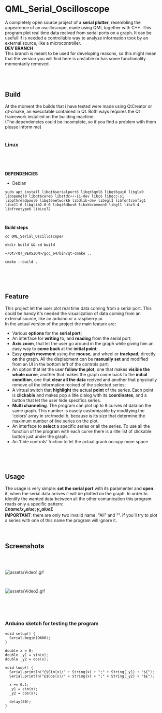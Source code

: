 # QML_Serial_Oscilloscope
A completely open source project of a **serial plotter**, resembling the appearence of an oscilloscope, made using QML together with C++.
This program plot real time data recived from serial ports on a graph. It can be usefull if is needed a controllable way to analyze information took by an external source, like a microcontroller.<br>
**DEV BRANCH**<br>
This branch is meant to be used for developing reasons, so this might mean that the version you will find here is unstable or has some functionality momentarily removed.<br>
<br>
<br>
<br>
## Build
At the moment the builds that i have tested were made using QtCreator or qt-cmake, an executable contained in Qt. Both ways requires the Qt framework installed on the building machine.<br>
(The dependencies could be incomplete, so if you find a problem with them please inform me)
<br>
<br>
### Linux<br>
##
<br>
<br>

**DEPENDENCIES**<br>
- Debian<br>

```sudo apt install libqt6serialport6 libqt6qml6 libqt6gui6 libglx0 libopengl0 libqt6core6 libstdc++-11-dev libc6 libgcc-s1 libpthreadpool0 libqt6network6 libdlib-dev libegl1 libfontconfig1 libx11-6 libglib2.0-0 libqt6dbus6 libxkbcommon0 libgl1 libz3-4 libfreetype6 libicu72```

<br>

**Build steps**

```
cd QML_Serial_Oscilloscope/

mkdir build && cd build

~/Qt/<QT_VERSION>/gcc_64/bin/qt-cmake ..

cmake --build .
```

<br>
<br>
<br>

## Feature
This project let the user plot real time data coming from a serial port. This could be handy it's needed the visualization of data coming from an external source, like an arduino or a raspberry pi.<br>
In the actual version of the project the main feature are:

- Various **options** for the **serial port**;
- An interface for **writing** to, and **reading** from the serial port;
- **Axis zoom**, that let the user go around in the graph while giving him an easy way to **come back** at the **initial point**;
- Easy **graph movment** using the **mouse**, and wheel or **trackpad**, directly **on** the graph. All the displacment can be **manually set** and modified from an UI in the bottom left of the controls part;
- An option that let the user **follow the plot**, one that makes **visible the whole curve**, another that makes the graph come back to the **initial condition**, one that **clear all the data** recived and another that physically remove all the information recived of the selected series;
- A virtual switch that **highlight** the actual **point** of the series. Each point is **clickable** and makes pop a litle dialog with its **coordinates**, and a button that let the user hide specifics series.
- **Multi channeling**. The program can plot up to 8 curves of data on the same graph. This number is easely customizable by modifying the 'colors' array in src/model.h, because is its size that determine the maximum number of line series on the plot.
- An interface to **select** a specific series or all the series. To use all the function of the program with each curve there is a litle list of clickable button just under the graph.
- An 'hide controls' fnction to let the actual graoh occupy more space
<br>
<br>
<br>

## Usage
The usage is very simple: **set the serial port** with its paramenter and **open** it, when the serial data arrives it will be plotted on the graph.
In order to identify the wanted data between all the other comunication this program reads only a specific pattern:<br>
**£$name/x_value;y_value$£**<br>
**IMPORTANT**: there are only two invalid name: "All" and "". If you'll try to plot a series with one of this name the program will ignore it.
<br>
<br>
<br>

## Screenshots
<br>

<br>

![assets/Video1.gif](/assets/Video1.gif)

<br>

![assets/Video2.gif](/assets/Video2.gif)

<br>
<br>
<br>

### Arduino sketch for testing the program
```
void setup() {
  Serial.begin(9600);
}

double x = 0;
double _y1 = sin(x);
double _y2 = cos(x);

void loop() {
  Serial.println("£$Sin(x)/" + String(x) + ";" + String(_y1) + "$£");
  Serial.println("£$Cos(x)/" + String(x) + ";" + String(_y2) + "$£");

  x += 0.1;
  _y1 = sin(x);
  _y2 = cos(x);

  delay(50);
}


```
